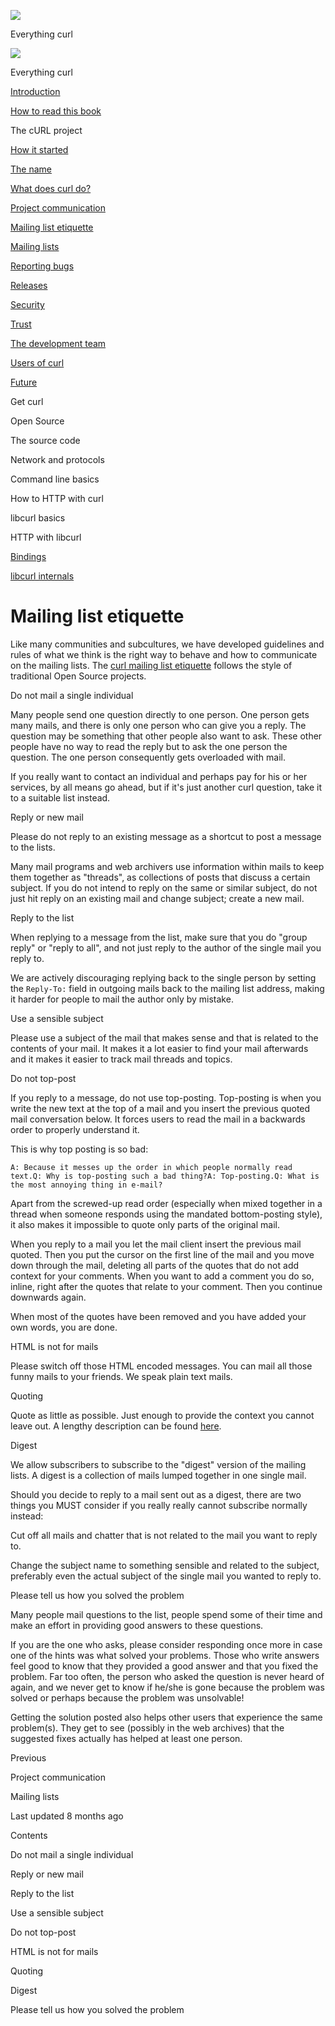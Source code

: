 <a href="../index.html" class="link-a079aa82--primary-53a25e66--logoLink-10d08504"></a>

<img src="https://gblobscdn.gitbook.com/orgs%2F-LxuH0qSm4xO9nWfEBlB%2Favatar.png?alt=media" class="image-67b14f24--avatar-1c1d03ec" />

<span class="text-4505230f--UIH400-4e41e82a--textContentFamily-49a318e1--spaceNameText-677c2969">Everything curl</span>

<a href="../index.html" class="link-a079aa82--primary-53a25e66--logoLink-10d08504"></a>

<img src="https://gblobscdn.gitbook.com/orgs%2F-LxuH0qSm4xO9nWfEBlB%2Favatar.png?alt=media" class="image-67b14f24--avatar-1c1d03ec" />

<span class="text-4505230f--UIH400-4e41e82a--textContentFamily-49a318e1--spaceNameText-677c2969">Everything curl</span>

<a href="../index.html" class="navButton-94f2579c--navButtonClickable-161b88ca"><span class="text-4505230f--UIH300-2063425d--textContentFamily-49a318e1--navButtonLabel-14a4968f">Introduction</span></a>

<a href="../how-to-read.html" class="navButton-94f2579c--navButtonClickable-161b88ca"><span class="text-4505230f--UIH300-2063425d--textContentFamily-49a318e1--navButtonLabel-14a4968f">How to read this book</span></a>

<span class="text-4505230f--UIH300-2063425d--textContentFamily-49a318e1--navButtonLabel-14a4968f">The cURL project</span>

<a href="started.html" class="navButton-94f2579c--pageItemWithChildrenNested-2c5d8183--navButtonClickable-161b88ca"><span class="text-4505230f--UIH300-2063425d--textContentFamily-49a318e1--navButtonLabel-14a4968f">How it started</span></a>

<a href="name.html" class="navButton-94f2579c--pageItemWithChildrenNested-2c5d8183--navButtonClickable-161b88ca"><span class="text-4505230f--UIH300-2063425d--textContentFamily-49a318e1--navButtonLabel-14a4968f">The name</span></a>

<a href="does.html" class="navButton-94f2579c--pageItemWithChildrenNested-2c5d8183--navButtonClickable-161b88ca"><span class="text-4505230f--UIH300-2063425d--textContentFamily-49a318e1--navButtonLabel-14a4968f">What does curl do?</span></a>

<a href="comm.html" class="navButton-94f2579c--pageItemWithChildrenNested-2c5d8183--navButtonClickable-161b88ca"><span class="text-4505230f--UIH300-2063425d--textContentFamily-49a318e1--navButtonLabel-14a4968f">Project communication</span></a>

<a href="etiquette.html" class="navButton-94f2579c--pageItemWithChildrenNested-2c5d8183--navButtonClickable-161b88ca--navButtonOpened-6a88552e"><span class="text-4505230f--UIH300-2063425d--textContentFamily-49a318e1--navButtonLabel-14a4968f">Mailing list etiquette</span></a>

<a href="maillists.html" class="navButton-94f2579c--pageItemWithChildrenNested-2c5d8183--navButtonClickable-161b88ca"><span class="text-4505230f--UIH300-2063425d--textContentFamily-49a318e1--navButtonLabel-14a4968f">Mailing lists</span></a>

<a href="bugs.html" class="navButton-94f2579c--pageItemWithChildrenNested-2c5d8183--navButtonClickable-161b88ca"><span class="text-4505230f--UIH300-2063425d--textContentFamily-49a318e1--navButtonLabel-14a4968f">Reporting bugs</span></a>

<a href="releases.html" class="navButton-94f2579c--pageItemWithChildrenNested-2c5d8183--navButtonClickable-161b88ca"><span class="text-4505230f--UIH300-2063425d--textContentFamily-49a318e1--navButtonLabel-14a4968f">Releases</span></a>

<a href="security.html" class="navButton-94f2579c--pageItemWithChildrenNested-2c5d8183--navButtonClickable-161b88ca"><span class="text-4505230f--UIH300-2063425d--textContentFamily-49a318e1--navButtonLabel-14a4968f">Security</span></a>

<a href="trust.html" class="navButton-94f2579c--pageItemWithChildrenNested-2c5d8183--navButtonClickable-161b88ca"><span class="text-4505230f--UIH300-2063425d--textContentFamily-49a318e1--navButtonLabel-14a4968f">Trust</span></a>

<a href="devteam.html" class="navButton-94f2579c--pageItemWithChildrenNested-2c5d8183--navButtonClickable-161b88ca"><span class="text-4505230f--UIH300-2063425d--textContentFamily-49a318e1--navButtonLabel-14a4968f">The development team</span></a>

<a href="users.html" class="navButton-94f2579c--pageItemWithChildrenNested-2c5d8183--navButtonClickable-161b88ca"><span class="text-4505230f--UIH300-2063425d--textContentFamily-49a318e1--navButtonLabel-14a4968f">Users of curl</span></a>

<a href="future.html" class="navButton-94f2579c--pageItemWithChildrenNested-2c5d8183--navButtonClickable-161b88ca"><span class="text-4505230f--UIH300-2063425d--textContentFamily-49a318e1--navButtonLabel-14a4968f">Future</span></a>

<span class="text-4505230f--UIH300-2063425d--textContentFamily-49a318e1--navButtonLabel-14a4968f">Get curl</span>

<span class="text-4505230f--UIH300-2063425d--textContentFamily-49a318e1--navButtonLabel-14a4968f">Open Source</span>

<span class="text-4505230f--UIH300-2063425d--textContentFamily-49a318e1--navButtonLabel-14a4968f">The source code</span>

<span class="text-4505230f--UIH300-2063425d--textContentFamily-49a318e1--navButtonLabel-14a4968f">Network and protocols</span>

<span class="text-4505230f--UIH300-2063425d--textContentFamily-49a318e1--navButtonLabel-14a4968f">Command line basics</span>



<span class="text-4505230f--UIH300-2063425d--textContentFamily-49a318e1--navButtonLabel-14a4968f">How to HTTP with curl</span>

<span class="text-4505230f--UIH300-2063425d--textContentFamily-49a318e1--navButtonLabel-14a4968f">libcurl basics</span>

<span class="text-4505230f--UIH300-2063425d--textContentFamily-49a318e1--navButtonLabel-14a4968f">HTTP with libcurl</span>

<a href="../bindings.html" class="navButton-94f2579c--navButtonClickable-161b88ca"><span class="text-4505230f--UIH300-2063425d--textContentFamily-49a318e1--navButtonLabel-14a4968f">Bindings</span></a>

<a href="../internals.html" class="navButton-94f2579c--navButtonClickable-161b88ca"><span class="text-4505230f--UIH300-2063425d--textContentFamily-49a318e1--navButtonLabel-14a4968f">libcurl internals</span></a>

<a href="../bookindex.html" class="navButton-94f2579c--navButtonClickable-161b88ca"><span class="text-4505230f--UIH300-2063425d--textContentFamily-49a318e1--navButtonLabel-14a4968f"></span></a>





# <span class="text-4505230f--DisplayH900-bfb998fa--textContentFamily-49a318e1">Mailing list etiquette</span>

<span class="text-4505230f--UIH300-2063425d--textUIFamily-5ebd8e40--text-8ee2c8b2"></span>

<span class="text-4505230f--UIH300-2063425d--textUIFamily-5ebd8e40--text-8ee2c8b2"></span>

<span class="text-4505230f--TextH400-3033861f--textContentFamily-49a318e1"><span data-key="103eab170b964a6b9324e3559bce0e30"><span data-offset-key="103eab170b964a6b9324e3559bce0e30:0">Like many communities and subcultures, we have developed guidelines and rules of what we think is the right way to behave and how to communicate on the mailing lists. The </span></span><a href="https://curl.se/mail/etiquette.html" class="link-a079aa82--primary-53a25e66--link-faf6c434"><span data-key="e2c0affc6107424d8b4bae5890c18c05"><span data-offset-key="e2c0affc6107424d8b4bae5890c18c05:0">curl mailing list etiquette</span></span></a><span data-key="39bfad1e16384addb8a3546abf742263"><span data-offset-key="39bfad1e16384addb8a3546abf742263:0"> follows the style of traditional Open Source projects.</span></span></span>

<span class="text-4505230f--HeadingH700-04e1a2a3--textContentFamily-49a318e1"><span data-key="8e865a1902114218ab9afc9e4f3fdfd7"><span data-offset-key="8e865a1902114218ab9afc9e4f3fdfd7:0">Do not mail a single individual</span></span></span>

<span class="text-4505230f--TextH400-3033861f--textContentFamily-49a318e1"><span data-key="c97e69394a8341408a86f9c71f5ca9d3"><span data-offset-key="c97e69394a8341408a86f9c71f5ca9d3:0">Many people send one question directly to one person. One person gets many mails, and there is only one person who can give you a reply. The question may be something that other people also want to ask. These other people have no way to read the reply but to ask the one person the question. The one person consequently gets overloaded with mail.</span></span></span>

<span class="text-4505230f--TextH400-3033861f--textContentFamily-49a318e1"><span data-key="15d15310346f46fdac20f224c7068aff"><span data-offset-key="15d15310346f46fdac20f224c7068aff:0">If you really want to contact an individual and perhaps pay for his or her services, by all means go ahead, but if it's just another curl question, take it to a suitable list instead.</span></span></span>

<span class="text-4505230f--HeadingH700-04e1a2a3--textContentFamily-49a318e1"><span data-key="11d43c37fdf848559517cee4a680defa"><span data-offset-key="11d43c37fdf848559517cee4a680defa:0">Reply or new mail</span></span></span>

<span class="text-4505230f--TextH400-3033861f--textContentFamily-49a318e1"><span data-key="4378aeb8c6e643cfa61032eb3f5b9f8a"><span data-offset-key="4378aeb8c6e643cfa61032eb3f5b9f8a:0">Please do not reply to an existing message as a shortcut to post a message to the lists.</span></span></span>

<span class="text-4505230f--TextH400-3033861f--textContentFamily-49a318e1"><span data-key="467e8af6150a498f8c2b4f13f22226e6"><span data-offset-key="467e8af6150a498f8c2b4f13f22226e6:0">Many mail programs and web archivers use information within mails to keep them together as "threads", as collections of posts that discuss a certain subject. If you do not intend to reply on the same or similar subject, do not just hit reply on an existing mail and change subject; create a new mail.</span></span></span>

<span class="text-4505230f--HeadingH700-04e1a2a3--textContentFamily-49a318e1"><span data-key="216cb269aefe49f183d1f0d722af653e"><span data-offset-key="216cb269aefe49f183d1f0d722af653e:0">Reply to the list</span></span></span>

<span class="text-4505230f--TextH400-3033861f--textContentFamily-49a318e1"><span data-key="e2046152fcb348faa4328fccab3f13b0"><span data-offset-key="e2046152fcb348faa4328fccab3f13b0:0">When replying to a message from the list, make sure that you do "group reply" or "reply to all", and not just reply to the author of the single mail you reply to.</span></span></span>

<span class="text-4505230f--TextH400-3033861f--textContentFamily-49a318e1"><span data-key="064159602df4421dbf21e8109a228504"><span data-offset-key="064159602df4421dbf21e8109a228504:0">We are actively discouraging replying back to the single person by setting the </span><span data-offset-key="064159602df4421dbf21e8109a228504:1">`Reply-To:`</span><span data-offset-key="064159602df4421dbf21e8109a228504:2"> field in outgoing mails back to the mailing list address, making it harder for people to mail the author only by mistake.</span></span></span>

<span class="text-4505230f--HeadingH700-04e1a2a3--textContentFamily-49a318e1"><span data-key="44f07518ebf34eb1b0d16b7b7f94f146"><span data-offset-key="44f07518ebf34eb1b0d16b7b7f94f146:0">Use a sensible subject</span></span></span>

<span class="text-4505230f--TextH400-3033861f--textContentFamily-49a318e1"><span data-key="b748d4251bbe4b9b9172bc06a4744f85"><span data-offset-key="b748d4251bbe4b9b9172bc06a4744f85:0">Please use a subject of the mail that makes sense and that is related to the contents of your mail. It makes it a lot easier to find your mail afterwards and it makes it easier to track mail threads and topics.</span></span></span>

<span class="text-4505230f--HeadingH700-04e1a2a3--textContentFamily-49a318e1"><span data-key="18e8b8281f924aa0acdf34cce1c43342"><span data-offset-key="18e8b8281f924aa0acdf34cce1c43342:0">Do not top-post</span></span></span>

<span class="text-4505230f--TextH400-3033861f--textContentFamily-49a318e1"><span data-key="cc46db120bca4697aaddda76ca8ab0e9"><span data-offset-key="cc46db120bca4697aaddda76ca8ab0e9:0">If you reply to a message, do not use top-posting. Top-posting is when you write the new text at the top of a mail and you insert the previous quoted mail conversation below. It forces users to read the mail in a backwards order to properly understand it.</span></span></span>

<span class="text-4505230f--TextH400-3033861f--textContentFamily-49a318e1"><span data-key="f34bb8223f7444ccab5579cebc72defa"><span data-offset-key="f34bb8223f7444ccab5579cebc72defa:0">This is why top posting is so bad:</span></span></span>

    A: Because it messes up the order in which people normally read text.Q: Why is top-posting such a bad thing?A: Top-posting.Q: What is the most annoying thing in e-mail?

<span class="text-4505230f--TextH400-3033861f--textContentFamily-49a318e1"><span data-key="568204cf5c7444ca87172ab91a4d0bb8"><span data-offset-key="568204cf5c7444ca87172ab91a4d0bb8:0">Apart from the screwed-up read order (especially when mixed together in a thread when someone responds using the mandated bottom-posting style), it also makes it impossible to quote only parts of the original mail.</span></span></span>

<span class="text-4505230f--TextH400-3033861f--textContentFamily-49a318e1"><span data-key="7df67476cfef42f9bed79d5659999f45"><span data-offset-key="7df67476cfef42f9bed79d5659999f45:0">When you reply to a mail you let the mail client insert the previous mail quoted. Then you put the cursor on the first line of the mail and you move down through the mail, deleting all parts of the quotes that do not add context for your comments. When you want to add a comment you do so, inline, right after the quotes that relate to your comment. Then you continue downwards again.</span></span></span>

<span class="text-4505230f--TextH400-3033861f--textContentFamily-49a318e1"><span data-key="4215b9d8e1264f64b4304a19f5ae98b6"><span data-offset-key="4215b9d8e1264f64b4304a19f5ae98b6:0">When most of the quotes have been removed and you have added your own words, you are done.</span></span></span>

<span class="text-4505230f--HeadingH700-04e1a2a3--textContentFamily-49a318e1"><span data-key="b583d977d11d4299baea595dfdae2d35"><span data-offset-key="b583d977d11d4299baea595dfdae2d35:0">HTML is not for mails</span></span></span>

<span class="text-4505230f--TextH400-3033861f--textContentFamily-49a318e1"><span data-key="61b8290f2d61439a975fddbece5c309d"><span data-offset-key="61b8290f2d61439a975fddbece5c309d:0">Please switch off those HTML encoded messages. You can mail all those funny mails to your friends. We speak plain text mails.</span></span></span>

<span class="text-4505230f--HeadingH700-04e1a2a3--textContentFamily-49a318e1"><span data-key="ff2c28e4be8b48818bcccc004a0db8e8"><span data-offset-key="ff2c28e4be8b48818bcccc004a0db8e8:0">Quoting</span></span></span>

<span class="text-4505230f--TextH400-3033861f--textContentFamily-49a318e1"><span data-key="da87f4fcc50447568d4bfedd3939b45f"><span data-offset-key="da87f4fcc50447568d4bfedd3939b45f:0">Quote as little as possible. Just enough to provide the context you cannot leave out. A lengthy description can be found </span></span><a href="https://www.netmeister.org/news/learn2quote.html" class="link-a079aa82--primary-53a25e66--link-faf6c434"><span data-key="11f17f07f687491aba601994333bc6d3"><span data-offset-key="11f17f07f687491aba601994333bc6d3:0">here</span></span></a><span data-key="c3bf0fd778a6485fbac15628b8f1d237"><span data-offset-key="c3bf0fd778a6485fbac15628b8f1d237:0">.</span></span></span>

<span class="text-4505230f--HeadingH700-04e1a2a3--textContentFamily-49a318e1"><span data-key="5c0d175779d346d7820c8f2e524dbd56"><span data-offset-key="5c0d175779d346d7820c8f2e524dbd56:0">Digest</span></span></span>

<span class="text-4505230f--TextH400-3033861f--textContentFamily-49a318e1"><span data-key="bb94c39cc0d04c04860e755239da5951"><span data-offset-key="bb94c39cc0d04c04860e755239da5951:0">We allow subscribers to subscribe to the "digest" version of the mailing lists. A digest is a collection of mails lumped together in one single mail.</span></span></span>

<span class="text-4505230f--TextH400-3033861f--textContentFamily-49a318e1"><span data-key="4f3f58d22d3a45e1a0dcb190efa639fd"><span data-offset-key="4f3f58d22d3a45e1a0dcb190efa639fd:0">Should you decide to reply to a mail sent out as a digest, there are two things you MUST consider if you really really cannot subscribe normally instead:</span></span></span>

<span class="text-4505230f--TextH400-3033861f--textContentFamily-49a318e1"><span data-key="7f64705143b045dab9384aa42047778c"><span data-offset-key="7f64705143b045dab9384aa42047778c:0">Cut off all mails and chatter that is not related to the mail you want to reply to.</span></span></span>

<span class="text-4505230f--TextH400-3033861f--textContentFamily-49a318e1"><span data-key="ac85b772f3ad4a8aa2e7f23ce2db8169"><span data-offset-key="ac85b772f3ad4a8aa2e7f23ce2db8169:0">Change the subject name to something sensible and related to the subject, preferably even the actual subject of the single mail you wanted to reply to.</span></span></span>

<span class="text-4505230f--HeadingH700-04e1a2a3--textContentFamily-49a318e1"><span data-key="e37ad852283b40f38eba94b1a9de5177"><span data-offset-key="e37ad852283b40f38eba94b1a9de5177:0">Please tell us how you solved the problem</span></span></span>

<span class="text-4505230f--TextH400-3033861f--textContentFamily-49a318e1"><span data-key="620af833e8ef4a8b939c3ba7afc5eed0"><span data-offset-key="620af833e8ef4a8b939c3ba7afc5eed0:0">Many people mail questions to the list, people spend some of their time and make an effort in providing good answers to these questions.</span></span></span>

<span class="text-4505230f--TextH400-3033861f--textContentFamily-49a318e1"><span data-key="14ad48bc66a442e3ab8ec0610fa0be02"><span data-offset-key="14ad48bc66a442e3ab8ec0610fa0be02:0">If you are the one who asks, please consider responding once more in case one of the hints was what solved your problems. Those who write answers feel good to know that they provided a good answer and that you fixed the problem. Far too often, the person who asked the question is never heard of again, and we never get to know if he/she is gone because the problem was solved or perhaps because the problem was unsolvable!</span></span></span>

<span class="text-4505230f--TextH400-3033861f--textContentFamily-49a318e1"><span data-key="f883e5cea38f4f8ca62ca3b247de7dba"><span data-offset-key="f883e5cea38f4f8ca62ca3b247de7dba:0">Getting the solution posted also helps other users that experience the same problem(s). They get to see (possibly in the web archives) that the suggested fixes actually has helped at least one person.</span></span></span>

<a href="comm.html" class="reset-3c756112--card-6570f064--whiteCard-fff091a4--cardPrevious-56a5e674"></a>

<span class="text-4505230f--TextH200-a3425406--textContentFamily-49a318e1">Previous</span>

<span class="text-4505230f--UIH400-4e41e82a--textContentFamily-49a318e1">Project communication</span>

<a href="maillists.html" class="reset-3c756112--card-6570f064--whiteCard-fff091a4--cardNext-19241c42"></a>


<span class="text-4505230f--UIH400-4e41e82a--textContentFamily-49a318e1">Mailing lists</span>



<span class="text-4505230f--TextH200-a3425406--textContentFamily-49a318e1">Last updated 8 months ago</span>



<span class="text-4505230f--InfoH100-1e92e1d1--textContentFamily-49a318e1">Contents</span>

<a href="etiquette.html#do-not-mail-a-single-individual" class="reset-3c756112--menuItem-aa02f6ec--menuItemLight-757d5235--menuItemInline-173bdf97--pageTocItem-f4427024"></a>

<span class="text-4505230f--UIH300-2063425d--textContentFamily-49a318e1"><span class="text-4505230f--UIH200-50ead35f--textContentFamily-49a318e1">Do not mail a single individual</span></span>

<a href="etiquette.html#reply-or-new-mail" class="reset-3c756112--menuItem-aa02f6ec--menuItemLight-757d5235--menuItemInline-173bdf97--pageTocItem-f4427024"></a>

<span class="text-4505230f--UIH300-2063425d--textContentFamily-49a318e1"><span class="text-4505230f--UIH200-50ead35f--textContentFamily-49a318e1">Reply or new mail</span></span>

<a href="etiquette.html#reply-to-the-list" class="reset-3c756112--menuItem-aa02f6ec--menuItemLight-757d5235--menuItemInline-173bdf97--pageTocItem-f4427024"></a>

<span class="text-4505230f--UIH300-2063425d--textContentFamily-49a318e1"><span class="text-4505230f--UIH200-50ead35f--textContentFamily-49a318e1">Reply to the list</span></span>

<a href="etiquette.html#use-a-sensible-subject" class="reset-3c756112--menuItem-aa02f6ec--menuItemLight-757d5235--menuItemInline-173bdf97--pageTocItem-f4427024"></a>

<span class="text-4505230f--UIH300-2063425d--textContentFamily-49a318e1"><span class="text-4505230f--UIH200-50ead35f--textContentFamily-49a318e1">Use a sensible subject</span></span>

<a href="etiquette.html#do-not-top-post" class="reset-3c756112--menuItem-aa02f6ec--menuItemLight-757d5235--menuItemInline-173bdf97--pageTocItem-f4427024"></a>

<span class="text-4505230f--UIH300-2063425d--textContentFamily-49a318e1"><span class="text-4505230f--UIH200-50ead35f--textContentFamily-49a318e1">Do not top-post</span></span>

<a href="etiquette.html#html-is-not-for-mails" class="reset-3c756112--menuItem-aa02f6ec--menuItemLight-757d5235--menuItemInline-173bdf97--pageTocItem-f4427024"></a>

<span class="text-4505230f--UIH300-2063425d--textContentFamily-49a318e1"><span class="text-4505230f--UIH200-50ead35f--textContentFamily-49a318e1">HTML is not for mails</span></span>

<a href="etiquette.html#quoting" class="reset-3c756112--menuItem-aa02f6ec--menuItemLight-757d5235--menuItemInline-173bdf97--pageTocItem-f4427024"></a>

<span class="text-4505230f--UIH300-2063425d--textContentFamily-49a318e1"><span class="text-4505230f--UIH200-50ead35f--textContentFamily-49a318e1">Quoting</span></span>

<a href="etiquette.html#digest" class="reset-3c756112--menuItem-aa02f6ec--menuItemLight-757d5235--menuItemInline-173bdf97--pageTocItem-f4427024"></a>

<span class="text-4505230f--UIH300-2063425d--textContentFamily-49a318e1"><span class="text-4505230f--UIH200-50ead35f--textContentFamily-49a318e1">Digest</span></span>

<a href="etiquette.html#please-tell-us-how-you-solved-the-problem" class="reset-3c756112--menuItem-aa02f6ec--menuItemLight-757d5235--menuItemInline-173bdf97--pageTocItem-f4427024"></a>

<span class="text-4505230f--UIH300-2063425d--textContentFamily-49a318e1"><span class="text-4505230f--UIH200-50ead35f--textContentFamily-49a318e1">Please tell us how you solved the problem</span></span>

